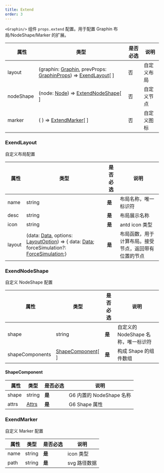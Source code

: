 ```yaml
---
title: Extend
order: 3
---
```


`<Graphin/>` 组件 `props.extend` 配置。用于配置 Graphin 布局/NodeShape/Marker 的扩展。

|   属性    | 类型                                                           | 是否必选 | 说明       |
| --------- | -------------------------------------------------------------- | -------- | ---------- |
| layout    | (graphin: [Graphin](), prevProps: [GraphinProps](/zh/docs/api/graphin#props)) => [ExendLayout](#extendlayout)[ ]  | 否       | 自定义布局 |
| nodeShape | (node: [Node](/zh/docs/api/graphin#node)) => [ExtendNodeShape](#extendnodeshape)[ ] | 否       | 自定义节点 |
| marker    | ( ) => [ExtendMarker](#extendmarker)[ ]         | 否       | 自定义图标 |


### ExendLayout

自定义布局配置

|   属性   | 类型                  | 是否必选 | 说明          |
| -------- | --------------------- | -------- | ------------- |
| name    | string       | **是** | 布局名称，唯一标识符      |
| desc  | string     | **是**       | 布局展示名称      |
| icon  | string   | **是**     | antd icon 类型     |
| layout      | (data: [Data](/zh/docs/api/graphin#data), options: [LayoutOption]()) => { data: [Data](/zh/docs/api/graphin#data); forceSimulation?: [ForceSimulation]();} | **是**       | 布局函数，用于计算布局。接受节点，返回带有位置的节点      |

### ExendNodeShape

自定义 NodeShape 配置

|   属性   | 类型                  | 是否必选 | 说明          |
| -------- | --------------------- | -------- | ------------- |
| shape    | string       | **是** | 自定义的 NodeShape 名称，唯一标识符      |
| shapeComponents  | [ShapeComponent](#shapecomponent)[ ]     | **是**       | 构成 Shape 的组件数组      |

#### ShapeComponent

|   属性   | 类型                  | 是否必选 | 说明          |
| -------- | --------------------- | -------- | ------------- |
| shape    | string       | **是** | G6 内置的 NodeShape 名称      |
| attrs  | [Attrs](https://www.yuque.com/antv/g6/ffzwfp)     | **是**       | G6 Shape 属性      |


### ExendMarker

自定义 Marker 配置

|   属性   | 类型                  | 是否必选 | 说明          |
| -------- | --------------------- | -------- | ------------- |
| name    | string       | **是** | icon 类型      |
| path | string     | **是**       | svg 路径数据      |

